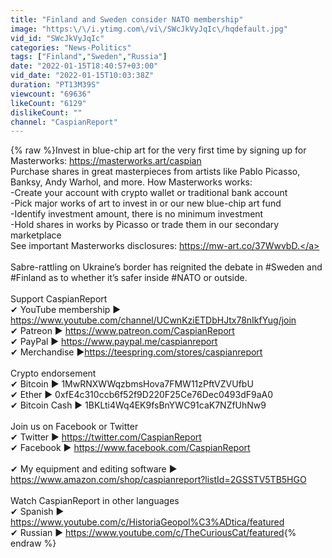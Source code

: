 ```yaml
---
title: "Finland and Sweden consider NATO membership"
image: "https:\/\/i.ytimg.com\/vi\/SWcJkVyJqIc\/hqdefault.jpg"
vid_id: "SWcJkVyJqIc"
categories: "News-Politics"
tags: ["Finland","Sweden","Russia"]
date: "2022-01-15T18:40:57+03:00"
vid_date: "2022-01-15T10:03:38Z"
duration: "PT13M39S"
viewcount: "69636"
likeCount: "6129"
dislikeCount: ""
channel: "CaspianReport"
---
```

{% raw %}Invest in blue-chip art for the very first time by signing up for Masterworks: <a rel="nofollow" target="blank" href="https://masterworks.art/caspian">https://masterworks.art/caspian</a><br />Purchase shares in great masterpieces from artists like Pablo Picasso, Banksy, Andy Warhol, and more. How Masterworks works:<br />-Create your account with crypto wallet or traditional bank account<br />-Pick major works of art to invest in or our new blue-chip art fund<br />-Identify investment amount, there is no minimum investment<br />-Hold shares in works by Picasso or trade them in our secondary marketplace<br />See important Masterworks disclosures: <a rel="nofollow" target="blank" href="https://mw-art.co/37WwvbD.">https://mw-art.co/37WwvbD.</a><br /><br />Sabre-rattling on Ukraine’s border has reignited the debate in #Sweden and #Finland as to whether it’s safer inside #NATO or outside. <br /><br />Support CaspianReport <br />✔ YouTube membership ► <a rel="nofollow" target="blank" href="https://www.youtube.com/channel/UCwnKziETDbHJtx78nIkfYug/join">https://www.youtube.com/channel/UCwnKziETDbHJtx78nIkfYug/join</a><br />✔ Patreon ► <a rel="nofollow" target="blank" href="https://www.patreon.com/CaspianReport">https://www.patreon.com/CaspianReport</a><br />✔ PayPal ► <a rel="nofollow" target="blank" href="https://www.paypal.me/caspianreport">https://www.paypal.me/caspianreport</a><br />✔ Merchandise ►<a rel="nofollow" target="blank" href="https://teespring.com/stores/caspianreport">https://teespring.com/stores/caspianreport</a><br /><br />Crypto endorsement<br />✔ Bitcoin ► 1MwRNXWWqzbmsHova7FMW11zPftVZVUfbU<br />✔ Ether ► 0xfE4c310ccb6f52f9D220F25Ce76Dec0493dF9aA0<br />✔ Bitcoin Cash ► 1BKLti4Wq4EK9fsBnYWC91caK7NZfUhNw9<br /><br />Join us on Facebook or Twitter<br />✔ Twitter ► <a rel="nofollow" target="blank" href="https://twitter.com/CaspianReport">https://twitter.com/CaspianReport</a><br />✔ Facebook ► <a rel="nofollow" target="blank" href="https://www.facebook.com/CaspianReport">https://www.facebook.com/CaspianReport</a><br /><br />✔ My equipment and editing software ► <a rel="nofollow" target="blank" href="https://www.amazon.com/shop/caspianreport?listId=2GSSTV5TB5HGO">https://www.amazon.com/shop/caspianreport?listId=2GSSTV5TB5HGO</a><br /><br />Watch CaspianReport in other languages<br />✔ Spanish ► <a rel="nofollow" target="blank" href="https://www.youtube.com/c/HistoriaGeopol%C3%ADtica/featured">https://www.youtube.com/c/HistoriaGeopol%C3%ADtica/featured</a><br />✔ Russian ► <a rel="nofollow" target="blank" href="https://www.youtube.com/c/TheCuriousCat/featured">https://www.youtube.com/c/TheCuriousCat/featured</a>{% endraw %}
